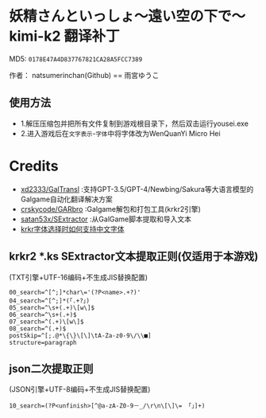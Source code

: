 # 妖精さんといっしょ～遠い空の下で～ kimi-k2 翻译补丁

MD5: `0178E47A4D837767821CA28A5FCC7389`

作者： natsumerinchan(Github) == 雨宮ゆうこ

## 使用方法
- 1.解压压缩包并把所有文件复制到游戏根目录下，然后双击运行yousei.exe
- 2.进入游戏后在`文字表示`-`字体`中将字体改为WenQuanYi Micro Hei

# Credits

- [xd2333/GalTransl](https://github.com/xd2333/GalTransl.git) :支持GPT-3.5/GPT-4/Newbing/Sakura等大语言模型的Galgame自动化翻译解决方案
- [crskycode/GARbro](https://github.com/crskycode/GARbro) :Galgame解包和打包工具(krkr2引擎)
- [satan53x/SExtractor](https://github.com/satan53x/SExtractor.git) :从GalGame脚本提取和导入文本
- [krkr字体选择时如何支持中文字体](https://zhuanlan.zhihu.com/p/21775023)

## krkr2 *.ks SExtractor文本提取正则(仅适用于本游戏)
(TXT引擎+UTF-16编码+不生成JIS替换配置)
```
00_search=^[^;]*char\='(?P<name>.+?)'
04_search=^[^;]*(「.+?」)
05_search=^\s+(.+)\[w\]$
06_search=^\s+(.+)$
07_search=^(.+)\[w\]$
08_search=^(.+)$
postSkip=^[;.@*\{\}\[\]\tA-Za-z0-9\/\\■]
structure=paragraph
```

## json二次提取正则
(JSON引擎+UTF-8编码+不生成JIS替换配置)
```
10_search=(?P<unfinish>[^@a-zA-Z0-9－_/\r\n\[\]\= 「」]+)
```
